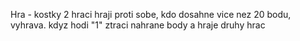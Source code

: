 Hra - kostky
2 hraci hraji proti sobe, kdo dosahne vice nez 20 bodu, vyhrava. kdyz hodi "1" ztraci nahrane body a hraje druhy hrac
